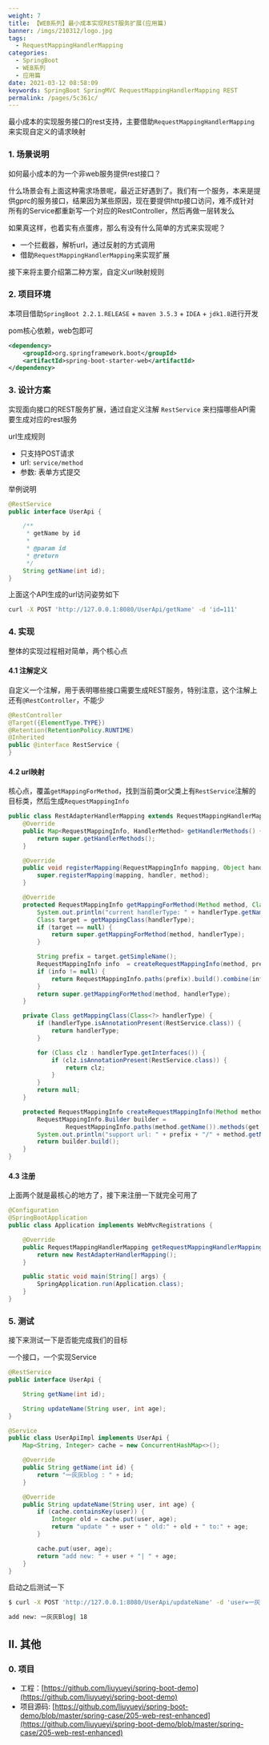 ```yaml
---
weight: 7
title: 【WEB系列】最小成本实现REST服务扩展(应用篇)
banner: /imgs/210312/logo.jpg
tags: 
  - RequestMappingHandlerMapping
categories: 
  - SpringBoot
  - WEB系列
  - 应用篇
date: 2021-03-12 08:58:09
keywords: SpringBoot SpringMVC RequestMappingHandlerMapping REST
permalink: /pages/5c361c/
---
```


最小成本的实现服务接口的rest支持，主要借助`RequestMappingHandlerMapping`来实现自定义的请求映射

<!-- more -->

### 1. 场景说明

如何最小成本的为一个非web服务提供rest接口？ 

什么场景会有上面这种需求场景呢，最近正好遇到了。我们有一个服务，本来是提供gprc的服务接口，结果因为某些原因，现在要提供http接口访问，难不成针对所有的Service都重新写一个对应的RestController，然后再做一层转发么

如果真这样，也着实有点蛋疼，那么有没有什么简单的方式来实现呢？

- 一个拦截器，解析url，通过反射的方式调用
- 借助`RequestMappingHandlerMapping`来实现扩展

接下来将主要介绍第二种方案，自定义url映射规则

### 2. 项目环境

本项目借助`SpringBoot 2.2.1.RELEASE` + `maven 3.5.3` + `IDEA` + `jdk1.8`进行开发

pom核心依赖，web包即可

```xml
<dependency>
    <groupId>org.springframework.boot</groupId>
    <artifactId>spring-boot-starter-web</artifactId>
</dependency>
```

### 3. 设计方案

实现面向接口的REST服务扩展，通过自定义注解 `RestService` 来扫描哪些API需要生成对应的rest服务

url生成规则

- 只支持POST请求
- url: `service/method`
- 参数: 表单方式提交

举例说明

```java
@RestService
public interface UserApi {

    /**
     * getName by id
     *
     * @param id
     * @return
     */
    String getName(int id);
}
```

上面这个API生成的url访问姿势如下

```bash
curl -X POST 'http://127.0.0.1:8080/UserApi/getName' -d 'id=111'
```

### 4. 实现

整体的实现过程相对简单，两个核心点

#### 4.1 注解定义

自定义一个注解，用于表明哪些接口需要生成REST服务，特别注意，这个注解上还有`@RestController`，不能少

```java
@RestController
@Target({ElementType.TYPE})
@Retention(RetentionPolicy.RUNTIME)
@Inherited
public @interface RestService {
}
```

#### 4.2 url映射

核心点，覆盖`getMappingForMethod`，找到当前类or父类上有`RestService`注解的目标类，然后生成`RequestMappingInfo`

```java
public class RestAdapterHandlerMapping extends RequestMappingHandlerMapping {
    @Override
    public Map<RequestMappingInfo, HandlerMethod> getHandlerMethods() {
        return super.getHandlerMethods();
    }

    @Override
    public void registerMapping(RequestMappingInfo mapping, Object handler, Method method) {
        super.registerMapping(mapping, handler, method);
    }

    @Override
    protected RequestMappingInfo getMappingForMethod(Method method, Class<?> handlerType) {
        System.out.println("current handlerType: " + handlerType.getName());
        Class target = getMappingClass(handlerType);
        if (target == null) {
            return super.getMappingForMethod(method, handlerType);
        }

        String prefix = target.getSimpleName();
        RequestMappingInfo info  = createRequestMappingInfo(method, prefix, false);
        if (info != null) {
            return RequestMappingInfo.paths(prefix).build().combine(info);
        }
        return super.getMappingForMethod(method, handlerType);
    }

    private Class getMappingClass(Class<?> handlerType) {
        if (handlerType.isAnnotationPresent(RestService.class)) {
            return handlerType;
        }

        for (Class clz : handlerType.getInterfaces()) {
            if (clz.isAnnotationPresent(RestService.class)) {
                return clz;
            }
        }
        return null;
    }

    protected RequestMappingInfo createRequestMappingInfo(Method method, String prefix, boolean get) {
        RequestMappingInfo.Builder builder =
                RequestMappingInfo.paths(method.getName()).methods(get ? RequestMethod.GET : RequestMethod.POST);
        System.out.println("support url: " + prefix + "/" + method.getName() + (get ? "-X GET" : "-X POST"));
        return builder.build();
    }
}
```

#### 4.3 注册

上面两个就是最核心的地方了，接下来注册一下就完全可用了

```java
@Configuration
@SpringBootApplication
public class Application implements WebMvcRegistrations {

    @Override
    public RequestMappingHandlerMapping getRequestMappingHandlerMapping() {
        return new RestAdapterHandlerMapping();
    }

    public static void main(String[] args) {
        SpringApplication.run(Application.class);
    }
}
```

### 5. 测试

接下来测试一下是否能完成我们的目标

一个接口，一个实现Service

```java
@RestService
public interface UserApi {

    String getName(int id);

    String updateName(String user, int age);
}

@Service
public class UserApiImpl implements UserApi {
    Map<String, Integer> cache = new ConcurrentHashMap<>();

    @Override
    public String getName(int id) {
        return "一灰灰blog : " + id;
    }

    @Override
    public String updateName(String user, int age) {
        if (cache.containsKey(user)) {
            Integer old = cache.put(user, age);
            return "update " + user + " old:" + old + " to:" + age;
        }

        cache.put(user, age);
        return "add new: " + user + "| " + age;
    }
}
```

启动之后测试一下

```bash
$ curl -X POST 'http://127.0.0.1:8080/UserApi/updateName' -d 'user=一灰灰Blog&age=18'

add new: 一灰灰Blog| 18
```

## II. 其他

### 0. 项目

- 工程：[https://github.com/liuyueyi/spring-boot-demo](https://github.com/liuyueyi/spring-boot-demo)
- 项目源码: [https://github.com/liuyueyi/spring-boot-demo/blob/master/spring-case/205-web-rest-enhanced](https://github.com/liuyueyi/spring-boot-demo/blob/master/spring-case/205-web-rest-enhanced)

